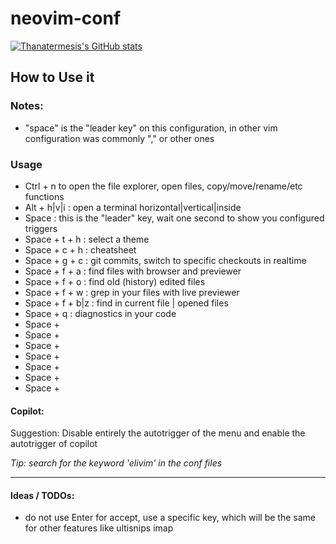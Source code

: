 # neovim-conf

[![Thanatermesis's GitHub stats](https://github-readme-stats.vercel.app/api?username=Thanatermesis&count_private=true&show_icons=true&theme=tokyonight&range=all_time)](https://github.com/anuraghazra/github-readme-stats)


## How to Use it
### Notes:
* "space" is the "leader key" on this configuration, in other vim configuration was commonly "," or other ones
 
### Usage
* Ctrl + n to open the file explorer, open files, copy/move/rename/etc functions
* Alt + h|v|i : open a terminal horizontal|vertical|inside
* Space : this is the "leader" key, wait one second to show you configured triggers
* Space + t + h : select a theme
* Space + c + h : cheatsheet
* Space + g + c : git commits, switch to specific checkouts in realtime
* Space + f + a : find files with browser and previewer
* Space + f + o : find old (history) edited files
* Space + f + w : grep in your files with live previewer
* Space + f + b|z : find in current file | opened files
* Space + q : diagnostics in your code
* Space + 
* Space + 
* Space + 
* Space + 
* Space + 
* Space + 
* Space + 

#### Copilot:
Suggestion: Disable entirely the autotrigger of the menu and enable the autotrigger of copilot

_Tip: search for the keyword 'elivim' in the conf files_


------


#### Ideas / TODOs:
- do not use Enter for accept, use a specific key, which will be the same for other features like ultisnips
    imap <silent><script><expr> <C-J> copilot#Accept("\<CR>")
    let g:copilot_no_tab_map = v:true

- [ ] Wow ChatGPT full featured plugin: https://github.com/jackMort/ChatGPT.nvim
- [ ] alternative: https://github.com/Bryley/neoai.nvim

- Add a toggle of autosuggestions: :lua  require("copilot.suggestion").toggle_auto_trigger()
    - also show :Copilot status   in the notification window
- Important, be updated from this needed WIP feature: https://githubnext.com/projects/copilot-view/
- [ ] A hotkey to close "all" opened windows (quickfix, tagbar, etc...) in one shot (or use Space+x ?)
- [ ] cmdline mode put in in red, since insert is in green
- [ ] cmp alternative:
    - since its slow and annoying, do not use it
    - use supertab instead, which does more what we want / need
    - trigger cmp only when "c-n" is pressed (or see the options from lazyvim)
    - do we should set this by default? so the user will never have the cmp popup? mmh better from a custom conf


### BUGS:
- [X] Something in our configs makes that when we :split, and close one buffer, the highlight of the actual linenumber is lost
- [ ] BASH syntax: Make sure the issue is with the bash syntax and not with the bash LSP first, if so, /usr/lib/elive-tools/functions shows false positives, report them to https://github.com/nvim-treesitter/nvim-treesitter/issues?q=is%3Aissue+is%3Aopen+bash  - or better: https://github.com/tree-sitter/tree-sitter-bash/issues
- [X] j & k in Normal mode scrolls as normal lines, we want to scroll real lines instead (at least me)
    - it is not a bug because it doesn't happens when pressing 10k or similar, description link included
- [X] Terminals are not working correctly, you need to press "i" in order to start on insert mode, I think some new plugin is causing this
- [X] Termianls include the visual line when you reopen them, this is annoying, maybe the visual line should be removed entirely because with Specs is not much more needed too
- [X] Nvim consumes some cpu, why? try disabling some plugins to find the one causing the issue
- [X] in autocomplete, if there's a snippet and we want to autocommplete the word the cannot trigger it unless the menu is open, this can be annoying, so we may need to reconfigure the <c-j> key to if expandable... else fallback()
- [X] when a text is copied or deleted, it is saved to the clipboard, this is very annoying in normal vim usage because we only want to do that when ctrl+c for example
- [ ] Bash: only LSP to files that has /bin/bash, similar to the "env" conf but only for bash, this avoids source files to be LSPized like mkdeb controls
- [ ] editing C files (efl) shows too many errors, I assume LSP is not well configured, try other frameworks first to see if by default they works better (especially: spacevim & lunarvim )
- [ ] cmp poping up all the time makes the editor slow, but also the autocompleter lags a lot when other processes are using the cpu, switch to supertab and leave cmp not poping up by default? (maybe not for normal users, so maybe add a custom setting for this)

### Bugs (possible) to check:
- [ ] fonts compatibility? over terminology, urxvt, ssh, tmux, etc
- [X] syntax working for special files: c (improved, equivalentinvim vim-syntax-extra), edc, markdown, asciidoc
- [X] Showing tabs can be annoying especially when copying the text, check vimrc conf to compare
    - set a hotkey to remove all visuals (linenumbers, tabs, etc) and to re-enable them

#### Plugins
- [X] PHP & Javascript good support
    * make sure to include the best support for "php and JavaScript, mostly VueJS"
    * equivalentinvim spf13/PIV ?
    * equivalentinvim pangloss/vim-javascript ?
- [X] Error reporting
    - with the notification plugin and similar features
- [X] Snippets:
- [X] Copilot.~~vim~~lua
- [X] Execute-on-save: this is a pretty need thing, research a plugin that triggers a user specified action when its saved
    - use this one https://github.com/stevearc/overseer.nvim
- [ ] Autocomplete: equivalentinvim: supertab, neocomplcache, youcompleteme
    - see the example of "supertab" to change the cmp behaviour: https://www.lazyvim.org/configuration/examples
    - list of plugins for nvim-cmp: https://github.com/hrsh7th/nvim-cmp/wiki/List-of-sources#miscellaneous
- [X] faster moving: equivalentinvim: easymotion
    * https://github.com/phaazon/hop.nvim <-- selected
    * sneak.vim
    * better: https://github.com/ggandor/lightspeed.nvim
    * another, sucesor: https://github.com/ggandor/leap.nvim - demo: https://avimitin.github.io/nvim/cursor-movement.html
    * many more options: https://github.com/rockerBOO/awesome-neovim#motion
    * fuzzy and funny too: https://github.com/ripxorip/aerojump.nvim
- [X] file management: NvChad has it
    * equivalentinvim "ctrlp" & "ctrlp-funky" features?
    * equivalentinvim "nerdtree" features?
- [X] fuzzy-finder feature, NvChad has it?
- [X] equivalentinvim TagList: surce code browser with tags in a panel (functions, variables, etc)
- [X] support for EDC and PHP files
- [X] Alignator of code, equivalentinvim is vim-easy-align & tabular: http://vimcasts.org/episodes/aligning-text-with-tabular-vim/
    * others: vim-easy-align, tabular, etc
- [X] Grep feature to equivalent to search between the project, buffers, etc... (NvChad has it i think)
    * realtime, fuzzy-finder required, see ",fu" in elive-vim
- [X] Show the definition prototype (like C headers) while typing, equivalentinvim echofunc
- [X] Welcome page for neovim, new users running (guide/tutorial) it or simply running it without parameters, equivalentinvim vim-startify
- [ ] We need a welcome / tutorial / guide function or similar, pointing to a website maybe
    - instead, open the youtube video tutorial is a good alternative
- [X] Syntax checker / validator, equivalentinvim Syntastic
    - We can use LSPs for that?
    - [X] Implement syntastic, is not enough
    - other ones are needed or we have enough with LSP? ask @deon
- [X] Comment / uncomment blocks, already included in NvChad? equivalentinvim nerdcommenter
- [X] Blink when search, equivalentinvim 'git://github.com/Elive/vim-bling'
- [-] Multiple cursors edition, equivalentinvim vim-multiple-cursors
- [ ] Extra textblock and textobjs definitions?
- [-] Undo Tree feature (multiple undo histories), equivalentinvim undotree - update: not needed / never used
- [X] powerline like bar, equivalentinvim vim-airline, NvChad has it?
- [-] location push-pop feature, better if includes visual marks, equivalentinvim vim-kangaroo
- [X] Show what is going to be replaced with %s/foo/bar while typing, equivalentinvim vim-over
- [X] Visualize HEX colors and names, equivalentinvim vim-coloresque - included in NvChad
- [X] Markdown and Asciidoc support (syntax, syntax checker, etc), also a previewer:
- [-] Preview (render) of things like markwon, equivalentinvim vim-preview
- [-] Preview https://neovimcraft.com/plugin/iamcco/markdown-preview.nvim/index.html
- [X] Show shitty M$ buggy newlines
- [X] Show syntax hilight names, equivalentinvim synstack
    - we used a specific plugin for the TODOs and similar entries
- [X] Show and fix whitespacing errors
- [X] Feature to "sudo save" file when no permissions
- [-] Show the cursor cuc & cul when switching windows, not needed with the candies included
- [X] EFL & EDC integration, equivalentinvim 'git://git.enlightenment.org/editors/vim-configs.git'
- [X] Beacon - cursor jump on change, to see whare it is https://github.com/DanilaMihailov/beacon.nvim
    - switched to a better and faster one
- [X] Hilight other similar words than the one in the cursor: https://github.com/RRethy/vim-illuminate
    * highlist other names like the one in cursor: https://www.reddit.com/r/neovim/comments/10xf7s0/localhighlightnvim_blazing_fast_highlight_of_word/
- [X] matchup: https://github.com/andymass/vim-matchup#features
- [ ] Improved visuals with Dressing https://github.com/stevearc/dressing.nvim
* [X] Notifications, wow! https://github.com/rcarriga/nvim-notify

### Research / To try
* https://dev.to/iggredible/what-is-inside-my-vimrc-3ob7
* https://github.com/dense-analysis/ale
* https://github.com/Robitx/gp.nvim?tab=readme-ov-file  compare with ChatGPT plugin
* Copilot alternatives:
    - TABNINE: https://www.tabnine.com/ - https://github.com/tzachar/cmp-tabnine
        -- not automcompletion like copilot, and seems like the quality code depends on the paying service (not with the free option)
    * https://github.com/Exafunction/codeium.nvim
        - much lower quality code than copilot, "ghost text" (like copilot suggestions) are only viewable but requires / relies on cmp entirely
    * https://github.com/dense-analysis/neural
    * https://github.com/zhenyangze/vim-bitoai  - https://docs.bito.ai/getting-started/vim-neovim-plugin
    * parrot with multiple providers: https://github.com/frankroeder/parrot.nvim
    - local options:
        * parrot with multiple providers: https://github.com/frankroeder/parrot.nvim
        * local ollama (requires powerful local resources machine to run) https://www.youtube.com/watch?v=7YPufxIMdJo
        - copilot alternative local (requires strong gpu): https://github.com/fauxpilot/fauxpilot

### CMP
- [X] Include a signatures autocompletion if is already not included: https://github.com/hrsh7th/cmp-nvim-lsp-signature-help
- [ ] implement ctags: https://github.com/quangnguyen30192/cmp-nvim-tags

### Must have ones:
* Command (vim commands) completion! as in https://github.com/Avimitin/nvim#Gallery
### Alternatives:
* tagbar:
    - https://github.com/simrat39/symbols-outline.nvim
    - https://github.com/liuchengxu/vista.vim
    - https://github.com/stevearc/aerial.nvim

### TODO confs to add:
* [X] Tabufline: have the Tabs opened by default in colapsed mode so that the feature can be seen and used (try: :tabnew )
* [X] relative numbers in auto mode: https://github.com/nkakouros-original/numbers.nvim
* "surround" actions, similar to pressing ""
    - tpope/vim-surround works, but not the hotkey, no idea why, search another plugin for surround actions?
    - mini.surround
* [X] make telescope style bordered, but we need to set a better theme bg for it first
* [X] pulse cursor when search: https://github.com/inside/vim-search-pulse
* menu / autocompletion, works with Up and Down keys
* [X] move all the plugin's keymaps to their section, so that if the plugin is disabled, its keymaps too, but also to show it correctly in the cheatsheet

### Wishlist
* [X] Trouble - A pretty list for showing diagnostics, references, telescope results, quickfix and location lists to help you solve all the trouble your code is causing. - https://github.com/folke/trouble.nvim
* [X] Hover - a plugin that shows things when you mouse-over words: https://github.com/lewis6991/hover.nvim
* Rename - it renames varnames or functions correctly in all the code like in 
    - https://github.com/smjonas/inc-rename.nvim
    - which one it uses? maybe let's use this? https://gist.github.com/RaafatTurki/64d89abf326e9fce6eb717f7c1f8a97e
* pastebins: https://github.com/rktjmp/paperplanes.nvim
- [ ] search anything in a cheatsheet https://github.com/sudormrfbin/cheatsheet.nvim - Telescope keymaps
* collaborative editor (easy & fast) ? 
* better search and replace for all the project: https://github.com/ray-x/sad.nvim
    - search/replace between multiple files: https://github.com/nvim-pack/nvim-spectre
* emoji picker: https://github.com/ziontee113/icon-picker.nvim
- [X] move easly blocks: https://github.com/matze/vim-move
* macro manager: https://github.com/ecthelionvi/NeoComposer.nvim
- [X] regexplainer https://github.com/bennypowers/nvim-regexplainer
* MUCH MORE: https://github.com/rockerBOO/awesome-neovim

### GIT features
NOTE: try an entire framework in vbox (booksworm?) in order to try forgit?
- [ ] git complete suite ? https://github.com/ray-x/forgit.nvim -- <!-- # NOTE: it is a WIP -->
- [ ] Git powerful integration, equivalentinvim vim-fugitive
    * gitk gui? equivalentinvim gitv
* Git searchigns https://github.com/aaronhallaert/advanced-git-search.nvim
- [ ] implement "delta" in the OS for diff features

### Voice commands
Using Vim from voice can be amazing and it helps knowing how to use it, see this demo: https://youtu.be/TEBMlXRjhZY , maybe we can use a plugin like:
- [ ] https://github.com/eyalk11/nvim-voicerec - + give a comment on the reddit guy: https://www.reddit.com/r/neovim/comments/132c36x/nvimvoicerec_add_speechtotext_to_neovim_useful/

### Other Frameworks to try:
- [X] https://www.lazyvim.org/keymaps  <--- OMG amazing one
- [X] https://github.com/ecosse3/nvim  - comment from https://www.reddit.com/r/neovim/comments/135zudx/what_neovim_configuration_is_this/
- [X] https://github.com/nvim-lua/kickstart.nvim
- [X] https://github.com/ray-x/nvim  <-- full of plugins but meh
- [ ] https://github.com/rockerBOO/awesome-neovim#preconfigured-configuration


### web dev
- https://github.com/ray-x/web-tools.nvim

### LSP related Wishlist
- keymaps, ideas, plugins, etc: https://www.lazyvim.org/keymaps#lsp
* https://github.com/ray-x/navigator.lua
* https://github.com/ray-x/lsp_signature.nvim
* installer: https://github.com/williamboman/nvim-lsp-installer
- DUP - [ ] comp-nvim-lsp : https://youtu.be/h4g0m0Iwmys?t=256
Hover/Signature with borders
    https://github.com/mattleong/CosmicNvim/blob/main/lua/cosmic/lsp/init.lua
Rename popup with highlighted prompt and borders
    https://github.com/mattleong/CosmicNvim/blob/main/lua/cosmic/core/theme/ui.lua
Diagnostics with borders
    https://github.com/mattleong/CosmicNvim/blob/main/lua/cosmic/lsp/diagnostics.lua#L5
Code actions (using Telescope)
    https://github.com/mattleong/CosmicNvim/blob/main/lua/cosmic/core/navigation/init.lua#L70
- Symbols? from https://youtu.be/stqUbv-5u2s?t=342 -> https://github.com/nvim-lua/kickstart.nvim/blob/master/init.lua#L382

### Code, debug, quality, etc...
* https://github.com/utilyre/barbecue.nvim
* GDB directly on nvim editing the code failing: https://github.com/sakhnik/nvim-gdb - demo: https://asciinema.org/a/134144
* DAP: https://github.com/mfussenegger/nvim-dap   INFO : https://www.lazyvim.org/plugins/extras/dap.core
    + https://github.com/jay-babu/mason-nvim-dap.nvim
    + https://github.com/rcarriga/nvim-dap-ui
    + https://github.com/theHamsta/nvim-dap-virtual-text

### Ideas:
* Use F5 for reloading the editor and its confs?

### Hotkeys
- [ ] REMAP THEM in a more intuitive way, let's get some ideas:
    - FIRST: check other frameworks to see their mappings ideas
        - lunarvim
        - https://www.lazyvim.org/keymaps
    - https://i.redd.it/7lgao7z2okwa1.png
- [X] F1-F7 should be the same as how elive-vim config is, switch between :buffer and show line.
    * replaced by Tab and Shift-Tab which is much more friendly and uses less keys
- [X] F12: pastetoggle
    - not needed, better feature implemented
- [X] hotkeys to tabularize based in symbols like (, =, etc
- [X] Ctrl+s to save, Ctrl+q to quit?
- [X] Ctrl+c in visual to copy a text, set it to clipboard instead of default

### Colorschemes:
* themes editor https://github.com/rktjmp/lush.nvim
* another one https://github.com/lifepillar/vim-colortemplate
- [ ] Elive monokai colorscheme has no competition, but it needs to be migrated to the NvChad code which is different
    - compare values with https://vscodethemes.com/e/jonesnc.molokayo/molokayo?language=javascript
- [ ] Make a RetroWave theme too which can look really cool? (wip)
    - https://vscodethemes.com/e/maxenceblanc.sia-synthwave/sia-synthwave-colour-theme?language=javascript
    - https://vscodethemes.com/e/nexxai.material-synthwave-vscode/material-synthwave?language=javascript
    - W00t: https://github.com/maxmx03/fluoromachine.nvim
        - nice, we can port mostly this one with minor changes / minor color gets from other themes
    - terminal ideas: https://github.com/KadoBOT/80s-retrowave
- [ ] Hacker colorscheme based on common "cyan" values like on this piece of video (take the colorscheme from it, include red & green as in the movies): https://youtu.be/-uleG_Vecis?t=581
- [ ] Include other selections?
- https://github.com/metalelf0/jellybeans-nvim
- use the grays values like https://github.com/Avimitin/nvim/blob/master/docs/images/kanagawa.png
- try to create a colorscheme with only the terminal colors modified to match our terminal colors (alt + i, run "colores" )

### Tutorials
- [ ] https://github.com/tjdevries/train.nvim

### Offtopic
* jokes: https://github.com/tjdevries/config_manager/blob/master/xdg_config/nvim/autoload/jokes.vim


### Optimizations
- verify the startup speed time after everything is set up to see how good it works: https://www.reddit.com/r/neovim/comments/10e6ex7/what_is_your_neovim_load_time/
    - https://github.com/dstein64/vim-startuptime



### Howtos:

* NvChad Introduction: https://youtu.be/Mtgo-nP_r8Y
* NvChad docs: https://nvchad.com/docs/quickstart/install
* NeoVim from Scratch (a guided tutorial of NeoVim customization and plugins): https://www.youtube.com/watch?v=ctH-a-1eUME&list=PLhoH5vyxr6Qq41NFL4GvhFp-WLd5xzIzZ
* converting viml to lua: https://www.imaginaryrobots.net/posts/2021-04-17-converting-vimrc-to-lua/
* VimL to Lua: https://vonheikemen.github.io/devlog/tools/configuring-neovim-using-lua/
* another howto https://www.meetgor.com/neovim-vimscript-to-lua/
* nvim lua guide https://github.com/RicardoRien/nvim-lua-guide/blob/master/README.esp.md
* Vim Regex (and other nices articles) https://dev.to/iggredible/learning-vim-regex-26ep
* Some LSP codes introduction: https://www.youtube.com/watch?v=stqUbv-5u2s
* Profiling / benchmark plugins usage: https://stackoverflow.com/questions/10137304/how-can-i-find-which-vim-plugin-is-guilty-for-overloading-my-cpu


### Notes & future things:
- [ ] nerdfonts obsoletes can be detected using this tool: https://github.com/loichyan/nerdfix
- [ ] implement ultisnips snippets
   - equivalentinvim: ultisnips, with own snippets for codes and mapping of locations with predefined values
   - UltiSnips integration: https://github.com/quangnguyen30192/cmp-nvim-ultisnips
   - converter: https://github.com/smjonas/snippet-converter.nvim

